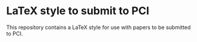 LaTeX style to submit to PCI
============================

This repository contains a LaTeX style for use with papers to be submitted to PCI.

